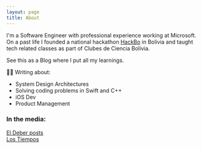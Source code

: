 ```yaml
---
layout: page
title: About
---
```


I'm a Software Engineer with professional experience working at Microsoft. \
On a past life I founded a national hackathon [HackBo](https://clubesdecienciabolivia.com/hackbo) in Bolivia and taught tech related classes as part of Clubes de Ciencia Bolivia.

See this as a Blog where I put all my learnings.

✍🏻 Writing about:

- System Design Architectures
- Solving coding problems in Swift and C++
- iOS Dev
- Product Management

### In the media:

[El Deber posts](https://eldeber.com.bo/tag/gustavo%20ferrufino)\
[Los Tiempos](https://www.lostiempos.com/tendencias/educacion/20170801/jovenes-cochabambinos-ganan-hackathon-nacional)
